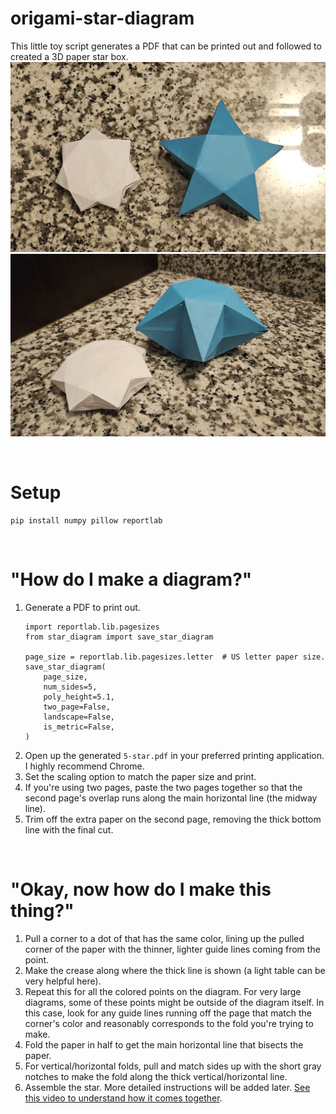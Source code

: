 # origami-star-diagram
This little toy script generates a PDF that can be printed out and followed to created a 3D paper star box.
![](https://github.com/travisgk/origami-star-diagram/blob/main/example-outputs/stars-1.jpg?raw=true)
![](https://github.com/travisgk/origami-star-diagram/blob/main/example-outputs/stars-3.jpg?raw=true)

<br>

# Setup
```
pip install numpy pillow reportlab
```

<br>

# "How do I make a diagram?"
1) Generate a PDF to print out.
   ```
   import reportlab.lib.pagesizes
   from star_diagram import save_star_diagram
   
   page_size = reportlab.lib.pagesizes.letter  # US letter paper size.
   save_star_diagram(
       page_size,
       num_sides=5,
       poly_height=5.1,
       two_page=False,
       landscape=False,
       is_metric=False,
   )
   ```
2) Open up the generated `5-star.pdf` in your preferred printing application. I highly recommend Chrome.
3) Set the scaling option to match the paper size and print.
4) If you're using two pages, paste the two pages together so that the second page's overlap runs along the main horizontal line (the midway line).
5) Trim off the extra paper on the second page, removing the thick bottom line with the final cut.

<br>

# "Okay, now how do I make this thing?"
1) Pull a corner to a dot of that has the same color, lining up the pulled corner of the paper with the thinner, lighter guide lines coming from the point.
2) Make the crease along where the thick line is shown (a light table can be very helpful here).
3) Repeat this for all the colored points on the diagram. For very large diagrams, some of these points might be outside of the diagram itself. In this case, look for any guide lines running off the page that match the corner's color and reasonably corresponds to the fold you're trying to make.
4) Fold the paper in half to get the main horizontal line that bisects the paper.
5) For vertical/horizontal folds, pull and match sides up with the short gray notches to make the fold along the thick vertical/horizontal line.
6) Assemble the star. More detailed instructions will be added later. [See this video to understand how it comes together](https://www.youtube.com/watch?v=gcgAhG46NYM).
